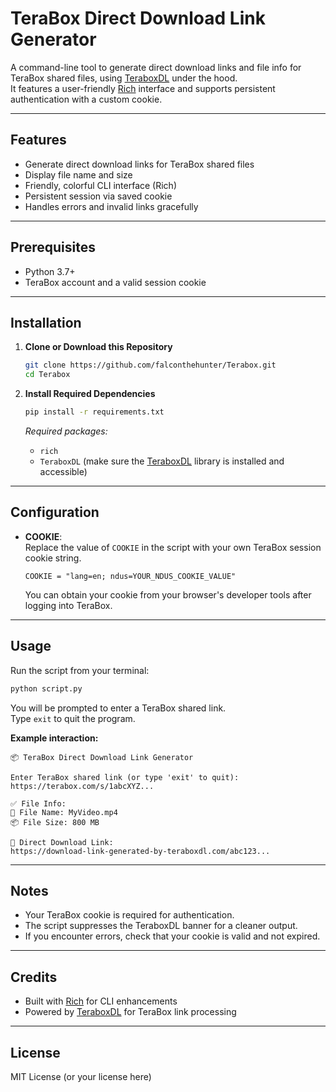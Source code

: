 # TeraBox Direct Download Link Generator

A command-line tool to generate direct download links and file info for TeraBox shared files, using [TeraboxDL](https://github.com/falconthehunter/Terabox) under the hood.  
It features a user-friendly [Rich](https://github.com/Textualize/rich) interface and supports persistent authentication with a custom cookie.

---

## Features

- Generate direct download links for TeraBox shared files
- Display file name and size
- Friendly, colorful CLI interface (Rich)
- Persistent session via saved cookie
- Handles errors and invalid links gracefully

---

## Prerequisites

- Python 3.7+
- TeraBox account and a valid session cookie

---

## Installation

1. **Clone or Download this Repository**

    ```bash
    git clone https://github.com/falconthehunter/Terabox.git
    cd Terabox
    ```

2. **Install Required Dependencies**

    ```bash
    pip install -r requirements.txt
    ```

    _Required packages:_
    - `rich`
    - `TeraboxDL` (make sure the [TeraboxDL](https://github.com/falconthehunter/Terabox) library is installed and accessible)

---

## Configuration

- **COOKIE**:  
  Replace the value of `COOKIE` in the script with your own TeraBox session cookie string.

    ```
    COOKIE = "lang=en; ndus=YOUR_NDUS_COOKIE_VALUE"
    ```

    You can obtain your cookie from your browser's developer tools after logging into TeraBox.

---

## Usage

Run the script from your terminal:

```bash
python script.py
```

You will be prompted to enter a TeraBox shared link.  
Type `exit` to quit the program.

**Example interaction:**
```
📦 TeraBox Direct Download Link Generator

Enter TeraBox shared link (or type 'exit' to quit): https://terabox.com/s/1abcXYZ...

✅ File Info:
📁 File Name: MyVideo.mp4
📦 File Size: 800 MB

🔗 Direct Download Link:
https://download-link-generated-by-teraboxdl.com/abc123...
```

---

## Notes

- Your TeraBox cookie is required for authentication.  
- The script suppresses the TeraboxDL banner for a cleaner output.
- If you encounter errors, check that your cookie is valid and not expired.

---

## Credits

- Built with [Rich](https://github.com/Textualize/rich) for CLI enhancements
- Powered by [TeraboxDL](https://github.com/falconthehunter/Terabox) for TeraBox link processing

---

## License

MIT License (or your license here)
